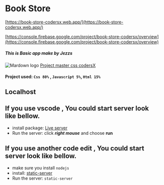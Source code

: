 # Book Store

[https://book-store-codersx.web.app/](https://book-store-codersx.web.app/)

[https://console.firebase.google.com/project/book-store-codersx/overview](https://console.firebase.google.com/project/book-store-codersx/overview)

##### This is _Basic app_ make by Jezzs

![Mardown logo]('https://book-store-codersx.web.app/image/codersx.png') [Project master css codersX](https://school.coders-x.com/)

#### Project used: `Css 80%` , `Javascript 5%`, `Html 15%`

## **Localhost**

## If you use **vscode** , You could start server look like bellow.

- install package: [Live server]('https://marketplace.visualstudio.com/items?itemName=ritwickdey.LiveServer')
- Run the server: click **_right mouse_** and choose **run**

## If you use **another code edit** , You could start server look like bellow.

- make sure you install `nodejs`
- install: [static-server]('https://github.com/nbluis/static-server')
- Run the server: `static-server`
